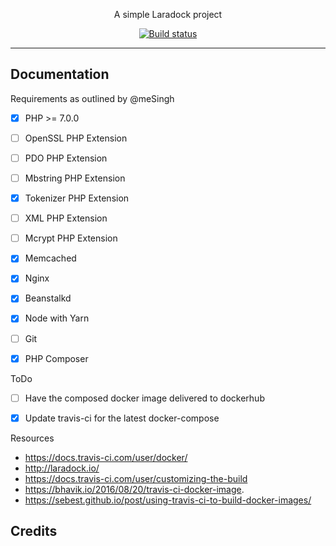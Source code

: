 <p align="center">A simple Laradock project</p>

<p align="center">
   <a href="https://travis-ci.org/abhi18av/S_A_I"><img src="https://travis-ci.org/abhi18av/S_A_I.svg?branch=master" alt="Build status"></a>
</p>




---

## Documentation

Requirements as outlined by @meSingh

- [x]   PHP >= 7.0.0

- [ ]   OpenSSL PHP Extension
- [ ]   PDO PHP Extension
- [ ]   Mbstring PHP Extension
- [x]   Tokenizer PHP Extension
- [ ]   XML PHP Extension
- [ ]   Mcrypt PHP Extension


- [x]   Memcached 
- [x]   Nginx
- [x]   Beanstalkd
- [x]   Node with Yarn


- [ ]   Git 
    
- [x]   PHP Composer
    



ToDo
- [ ] Have the composed docker image delivered to dockerhub
- [X] Update travis-ci for the latest docker-compose


Resources
- https://docs.travis-ci.com/user/docker/
- http://laradock.io/
- https://docs.travis-ci.com/user/customizing-the-build
- https://bhavik.io/2016/08/20/travis-ci-docker-image.
- https://sebest.github.io/post/using-travis-ci-to-build-docker-images/

## Credits

